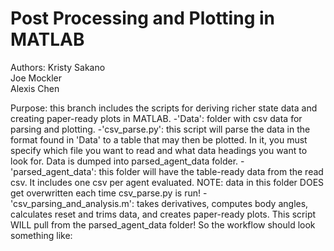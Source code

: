 # Post Processing and Plotting in MATLAB

Authors:
Kristy Sakano   
Joe Mockler  
Alexis Chen  

Purpose: this branch includes the scripts for deriving richer state data and creating paper-ready plots in MATLAB. 
-'Data': folder with csv data for parsing and plotting. 
-'csv_parse.py': this script will parse the data in the format found in 'Data' to a table that may then be plotted. In it, you must specify which file you want to read and what data headings you want to look for. Data is dumped into parsed_agent_data folder.
-'parsed_agent_data': this folder will have the table-ready data from the read csv. It includes one csv per agent evaluated. NOTE: data in this folder DOES get overwritten each time csv_parse.py is run!
-'csv_parsing_and_analysis.m': takes derivatives, computes body angles, calculates reset and trims data, and creates paper-ready plots. This script WILL pull from the parsed_agent_data folder! So the workflow should look something like:



